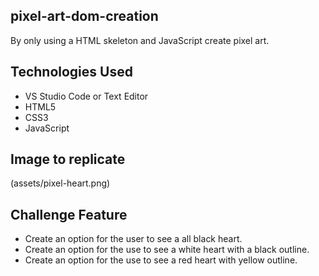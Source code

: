 ## pixel-art-dom-creation
By only using a HTML skeleton and JavaScript create pixel art.

## Technologies Used
- VS Studio Code or Text Editor
- HTML5
- CSS3
- JavaScript

## Image to replicate
(assets/pixel-heart.png)

## Challenge Feature
- Create an option for the user to see a all black heart.
- Create an option for the use to see a white heart with a black outline.
- Create an option for the use to see a red heart with yellow outline.

